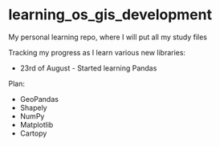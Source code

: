 # learning_os_gis_development
My personal learning repo, where I will put all my study files

Tracking my progress as I learn various new libraries:
- 23rd of August - Started learning Pandas

Plan:
- GeoPandas
- Shapely
- NumPy
- Matplotlib
- Cartopy
